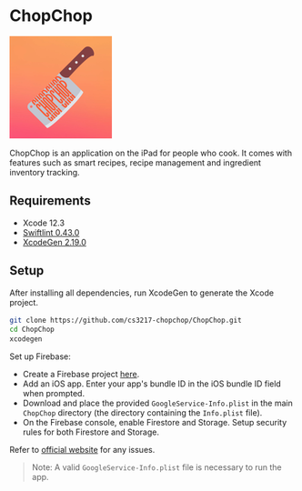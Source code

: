 # ChopChop

![ChopChop](ChopChop/Assets.xcassets/AppIcon.appiconset/chopchop-60@3x.png)

ChopChop is an application on the iPad for people who cook. It comes with features such as smart recipes, recipe management and ingredient inventory tracking.

## Requirements

* Xcode 12.3
* [Swiftlint 0.43.0](https://github.com/realm/SwiftLint)
* [XcodeGen 2.19.0](https://github.com/yonaskolb/XcodeGen)

## Setup

After installing all dependencies, run XcodeGen to generate the Xcode project.

```bash
git clone https://github.com/cs3217-chopchop/ChopChop.git
cd ChopChop
xcodegen
```

Set up Firebase:
* Create a Firebase project [here](https://console.firebase.google.com/).
* Add an iOS app. Enter your app's bundle ID in the iOS bundle ID field when prompted.
* Download and place the provided `GoogleService-Info.plist` in the main `ChopChop` directory (the directory containing the `Info.plist` file).
* On the Firebase console, enable Firestore and Storage. Setup security rules for both Firestore and Storage.

Refer to [official website](https://firebase.google.com/docs/ios/setup) for any issues.

> Note: A valid `GoogleService-Info.plist` file is necessary to run the app.
